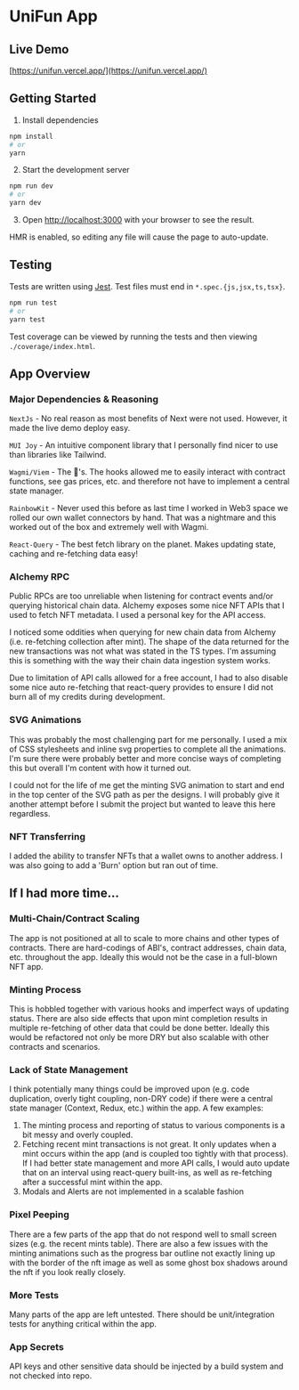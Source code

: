 # UniFun App

## Live Demo
[https://unifun.vercel.app/](https://unifun.vercel.app/)

## Getting Started

1. Install dependencies
```bash
npm install
# or
yarn
```

2. Start the development server

```bash
npm run dev
# or
yarn dev
```
3. Open [http://localhost:3000](http://localhost:3000) with your browser to see the result.

HMR is enabled, so editing any file will cause the page to auto-update.


## Testing
Tests are written using [Jest](https://jestjs.io/). Test files must end in `*.spec.{js,jsx,ts,tsx}`.

```bash
npm run test
# or
yarn test
```

Test coverage can be viewed by running the tests and then viewing `./coverage/index.html`.

## App Overview
### Major Dependencies & Reasoning
`NextJs` - No real reason as most benefits of Next were not used.  However, it made the live demo deploy easy.

`MUI Joy` - An intuitive component library that I personally find nicer to use than libraries like Tailwind.

`Wagmi/Viem` - The 🐐's. The hooks allowed me to easily interact with contract functions, see gas prices, etc. and therefore
not have to implement a central state manager.

`RainbowKit` - Never used this before as last time I worked in Web3 space we rolled our own wallet connectors by hand. 
That was a nightmare and this worked out of the box and extremely well with Wagmi.

`React-Query` - The best fetch library on the planet.  Makes updating state, caching and re-fetching data easy!

### Alchemy RPC
Public RPCs are too unreliable when listening for contract events and/or querying historical chain data.
Alchemy exposes some nice NFT APIs that I used to fetch NFT metadata. I used a personal key for the API access.

I noticed some oddities when querying for new chain data from Alchemy (i.e. re-fetching collection after mint).
The shape of the data returned for the new transactions was not what was stated in the TS types. I'm assuming this is 
something with the way their chain data ingestion system works.

Due to limitation of API calls allowed for a free account, I had to also disable some nice auto re-fetching that react-query 
provides to ensure I did not burn all of my credits during development.

### SVG Animations
This was probably the most challenging part for me personally. I used a mix of CSS stylesheets and inline svg properties
to complete all the animations.  I'm sure there were probably better and more concise ways of completing this but overall 
I'm content with how it turned out.

I could not for the life of me get the minting SVG animation to start and end in the top center of the SVG path as per 
the designs. I will probably give it another attempt before I submit the project but wanted to leave this here regardless.

### NFT Transferring
I added the ability to transfer NFTs that a wallet owns to another address.  I was also going to add a 'Burn' option but 
ran out of time.

## If I had more time...
### Multi-Chain/Contract Scaling
The app is not positioned at all to scale to more chains and other types of contracts.  There are hard-codings of ABI's, 
contract addresses, chain data, etc. throughout the app.  Ideally this would not be the case in a full-blown NFT app.

### Minting Process
This is hobbled together with various hooks and imperfect ways of updating status. There are also side effects that upon 
mint completion results in multiple re-fetching of other data that could be done better.  Ideally this would be refactored 
not only be more DRY but also scalable with other contracts and scenarios.

### Lack of State Management
I think potentially many things could be improved upon (e.g. code duplication, overly tight coupling, non-DRY code) if 
there were a central state manager (Context, Redux, etc.) within the app. A few examples:
1. The minting process and reporting of status to various components is a bit messy and overly coupled. 
2. Fetching recent mint transactions is not great. It only updates when a mint occurs within the app (and is coupled too 
tightly with that process).  If I had better state management and more API calls, I would auto update that on an interval
using react-query built-ins, as well as re-fetching after a successful mint within the app.
3. Modals and Alerts are not implemented in a scalable fashion

### Pixel Peeping
There are a few parts of the app that do not respond well to small screen sizes (e.g. the recent mints table).
There are also a few issues with the minting animations such as the progress bar outline not exactly lining up with the 
border of the nft image as well as some ghost box shadows around the nft if you look really closely.

### More Tests
Many parts of the app are left untested.  There should be unit/integration tests for anything critical within the app.

### App Secrets
API keys and other sensitive data should be injected by a build system and not checked into repo.